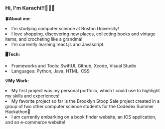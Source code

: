 <h3><strong>Hi, I'm Karachi!!🧚🏾‍♂️</strong></h3>


<b>🍀About me:</b>
<li>I'm studying computer science at Boston University!</li>
<li>I love shopping, discovering new places, collecting books and vintage items, and crocheting like a grandma!</li>
<li>I'm currently learning react.js and Javascript.</li>
 <p>     </p>
 
<b>🖥️Tech:</b>
<li>Frameworks and Tools: SwiftUI, Github, Xcode, Visual Studio</li>
<li>Languages: Python, Java, HTML, CSS</li>
<p>    </p>

<b>💡My Work:</b>
<li>My first project was my personal portfolio, which I could use to highlight my skills and experiences!</li>
<li>My favorite project so far is the Brooklyn Stoop Sale project created in a group of two other computer science students for the Codédex Summer Hackathon🔌</li>
<li>I am currently embarking on a book finder website, an IOS application, and an e-commerce website!</li>

